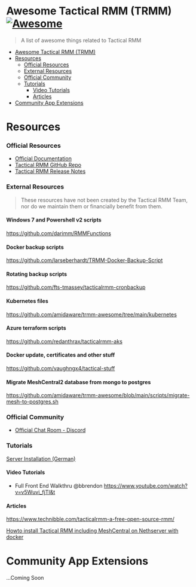 # Awesome Tactical RMM (TRMM) [![Awesome](https://cdn.rawgit.com/sindresorhus/awesome/d7305f38d29fed78fa85652e3a63e154dd8e8829/media/badge.svg)](https://github.com/sindresorhus/awesome)

> A list of awesome things related to Tactical RMM

- [Awesome Tactical RMM (TRMM)](https://github.com/amidaware/trmm-awesome)
- [Resources](#resources)
    - [Official Resources](#official-resources)
    - [External Resources](#external-resources)
    - [Official Community](#official-community)
    - [Tutorials](#tutorials)
      - [Video Tutorials](#video-tutorials)
      - [Articles](#articles)
- [Community App Extensions](#community-app-extensions)

# Resources

### Official Resources

- [Official Documentation](https://docs.tacticalrmm.com/)
- [Tactical RMM GitHub Repo](https://github.com/wh1te909/tacticalrmm)
- [Tactical RMM Release Notes](https://github.com/wh1te909/tacticalrmm/releases)

### External Resources
> These resources have not been created by the Tactical RMM Team, nor do we maintain them or financially benefit from them.

#### Windows 7 and Powershell v2 scripts

<https://github.com/darimm/RMMFunctions>

#### Docker backup scripts

<https://github.com/larseberhardt/TRMM-Docker-Backup-Script>

#### Rotating backup scripts

<https://github.com/fts-tmassey/tacticalrmm-cronbackup>

#### Kubernetes files

<https://github.com/amidaware/trmm-awesome/tree/main/kubernetes>

#### Azure terraform scripts

<https://github.com/redanthrax/tacticalrmm-aks>

#### Docker update, certificates and other stuff

<https://github.com/vaughngx4/tactical-stuff>

#### Migrate MeshCentral2 database from mongo to postgres

<https://github.com/amidaware/trmm-awesome/blob/main/scripts/migrate-mesh-to-postgres.sh>

### Official Community

- [Official Chat Room - Discord](https://discord.gg/upGTkWp)

### Tutorials

[Server Installation (German)](https://www.howtoforge.de/uncategorized/tactical-rmm-server-installation-zur-verwaltung-von-windows-clients/)

#### Video Tutorials

- Full Front End Walkthru @bbrendon <https://www.youtube.com/watch?v=v5Wuvi_fjTI&t>

#### Articles

<https://www.technibble.com/tacticalrmm-a-free-open-source-rmm/>

[Howto install Tactical RMM including MeshCentral on Nethserver with docker](https://community.nethserver.org/t/howto-install-tactical-rmm-including-meshcentral-on-nethserver-with-docker/19112)

# Community App Extensions

...Coming Soon
